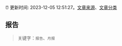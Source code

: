 :alarm_clock: 更新时间: 2023-12-05 12:51:27。[文章来源](/README.md)、[文章分类](/TAGS.md)

## 报告


> 关键字：`报告`、`月报`



